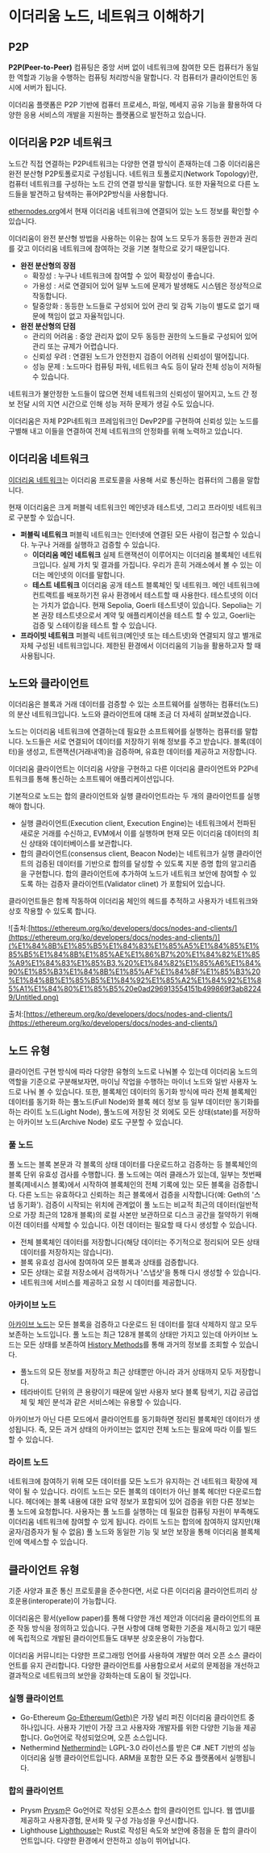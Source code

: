 # 이더리움 노드, 네트워크 이해하기

## P2P

**P2P(Peer-to-Peer)** 컴퓨팅은 중앙 서버 없이 네트워크에 참여한 모든 컴퓨터가 동일한 역할과 기능을 수행하는 컴퓨팅 처리방식을 말합니다. 각 컴퓨터가 클라이언트인 동시에 서버가 됩니다.

이더리움 플랫폼은 P2P 기반에 컴퓨터 프로세스, 파일, 메세지 공유 기능을 활용하여 다양한 응용 서비스의 개발을 지원하는 플랫폼으로 발전하고 있습니다.

## 이더리움 P2P 네트워크

노드간 직접 연결하는 P2P네트워크는 다양한 연결 방식이 존재하는데 그중 이더리움은 완전 분산형 P2P토폴로지로 구성됩니다.  네트워크 토폴로지(Network Topology)란, 컴퓨터 네트워크를 구성하는 노드 간의 연결 방식을 말합니다. 또한 자율적으로 다른 노드들을 발견하고 탐색하는 퓨어P2P방식을 사용합니다.

[ethernodes.org](http://ethernodes.org)에서 현재 이더리움 네트워크에 연결되어 있는 노드 정보를 확인할 수 있습니다.

이더리움이 완전 분산형 방법을 사용하는 이유는 참여 노드 모두가 동등한 권한과 권리를 갖고 이더리움 네트워크에 참여하는 것을 기본 철학으로 갖기 때문입니다.

- **완전 분산형의 장점**
    - 확장성 : 누구나 네트워크에 참여할 수 있어 확장성이 좋습니다.
    - 가용성 : 서로 연결되어 있어 일부 노드에 문제가 발생해도 시스템은 정상적으로 작동합니다.
    - 탈중앙화 : 동등한 노드들로 구성되어 있어 관리 및 감독 기능이 별도로 없기 때문에 책임이 없고 자율적입니다.
- **완전 분산형의 단점**
    - 관리의 어려움 : 중앙 관리자 없이 모두 동등한 권한의 노드들로 구성되어 있어 관리 또는 규제가 어렵습니다.
    - 신뢰성 우려 : 연결된 노드가 안전한지 검증이 어려워 신뢰성이 떨어집니다.
    - 성능 문제 : 노드마다 컴퓨팅 파워, 네트워크 속도 등이 달라 전체 성능이 저하될 수 있습니다.

네트워크가 불안정한 노드들이 많으면 전체 네트워크의 신뢰성이 떨어지고, 노드 간 정보 전달 시의 지연 시간으로 인해 성능 저하 문제가 생길 수도 있습니다. 

이더리움은 자체 P2P네트워크 프레임워크인 DevP2P를 구현하여 신뢰성 있는 노드를 구별해 내고 이들을 연결하여 전체 네트워크의 안정화를 위해 노력하고 있습니다.

## 이더리움 네트워크

[이더리움 네트워크](https://ethereum.org/ko/developers/docs/networks/)는 이더리움 프로토콜을 사용해 서로 통신하는 컴퓨터의 그룹을 말합니다.

현재 이더리움은 크게 퍼블릭 네트워크인 메인넷과 테스트넷, 그리고 프라이빗 네트워크로 구분할 수 있습니다.

- **퍼블릭 네트워크**
퍼블릭 네트워크는 인터넷에 연결된 모든 사람이 접근할 수 있습니다. 누구나 거래를 실행하고 검증할 수 있습니다.
    - **이더리움 메인 네트워크**
    실제 트랜잭션이 이루어지는 이더리움 블록체인 네트워크입니다. 실제 가치 및 결과를 가집니다. 우리가 흔히 거래소에서 볼 수 있는 이더는 메인넷의 이더를 말합니다.
    - **테스트 네트워크**
    이더리움 공개 테스트 블록체인 및 네트워크. 메인 네트워크에 컨트랙트를 배포하기전 유사 환경에서 테스트할 때 사용한다. 테스트넷의 이더는 가치가 없습니다. 현재 Sepolia, Goerli 테스트넷이 있습니다. Sepolia는 기본 권장 테스트넷으로서 계약 및 애플리케이션을 테스트 할 수 있고, Goerli는 검증 및 스테이킹을 테스트 할 수 있습니다.
- **프라이빗 네트워크**
퍼블릭 네트워크(메인넷 또는 테스트넷)와 연결되지 않고 별개로 자체 구성된 네트워크입니다. 제한된 환경에서 이더리움의 기능을 활용하고자 할 때 사용됩니다.

## 노드와 클라이언트

이더리움은 블록과 거래 데이터를 검증할 수 있는 소프트웨어를 실행하는 컴퓨터(노드)의 분산 네트워크입니다.  노드와 클라이언트에 대해 조금 더 자세히 살펴보겠습니다.

노드는 이더리움 네트워크에 연결하는데 필요한 소프트웨어를 실행하는 컴퓨터를 말합니다. 노드들은 서로 연결되어 데이터를 저장하기 위해 정보를 주고 받습니다. 블록(데이터)을 생성고, 트랜잭션(거래내역)을 검증하며, 유효한 데이터를 제공하고 저장합니다.

이더리움 클라이언트는 이더리움 사양을 구현하고 다른 이더리움 클라이언트와 P2P네트워크를 통해 통신하는 소프트웨어 애플리케이션입니다. 

기본적으로 노드는 합의 클라이언트와 실행 클라이언트라는 두 개의 클라이언트를 실행해야 합니다.

- 실행 클라이언트(Execution client, Execution Engine)는 네트워크에서 전파된 새로운 거래를 수신하고, EVM에서 이를 실행하며 현재 모든 이더리움 데이터의 최신 상태와 데이터베이스를 보관합니다.
- 합의 클라이언트(consensus client, Beacon Node)는 네트워크가 실행 클라이언트의 검증된 데이터를 기반으로 합의를 달성할 수 있도록 지분 증명 합의 알고리즘을 구현합니다. 합의 클라이언트에 추가하여 노드가 네트워크 보안에 참여할 수 있도록 하는 검증자 클라이언트(Validator clinet) 가 포함되어 있습니다.

클라이언트들은 함께 작동하여 이더리움 체인의 헤드를 추적하고 사용자가 네트워크와 상호 작용할 수 있도록 합니다. 

![출처:[https://ethereum.org/ko/developers/docs/nodes-and-clients/](https://ethereum.org/ko/developers/docs/nodes-and-clients/)](%E1%84%8B%E1%85%B5%E1%84%83%E1%85%A5%E1%84%85%E1%85%B5%E1%84%8B%E1%85%AE%E1%86%B7%20%E1%84%82%E1%85%A9%E1%84%83%E1%85%B3,%20%E1%84%82%E1%85%A6%E1%84%90%E1%85%B3%E1%84%8B%E1%85%AF%E1%84%8F%E1%85%B3%20%E1%84%8B%E1%85%B5%E1%84%92%E1%85%A2%E1%84%92%E1%85%A1%E1%84%80%E1%85%B5%20e0ad296913554151b499869f3ab82249/Untitled.png)

출처:[https://ethereum.org/ko/developers/docs/nodes-and-clients/](https://ethereum.org/ko/developers/docs/nodes-and-clients/)

## 노드 유형

클라이언트 구현 방식에 따라 다양한 유형의 노드로 나눠볼 수 있는데 이더리움 노드의 역할을 기준으로 구분해보자면, 마이닝 작업을 수행하는 마이너 노드와 일반 사용자 노드로 나눠 볼 수 있습니다. 또한, 블록체인 데이터의 동기화 방식에 따라 전체 블록체인 데이터를 동기화 하는 풀노드(Full Node)와 블록 헤더 정보 등 일부 데이터만 동기화를 하는 라이트 노드(Light Node), 풀노드에 저장된 것 외에도 모든 상태(state)를 저장하는 아카이브 노드(Archive Node) 로도 구분할 수 있습니다.

### 풀 노드

풀 노드는 블록 본문과 각 블록의 상태 데이터를 다운로드하고 검증하는 등 블록체인의 블록 단위 유효성 검사를 수행합니다.  풀 노드에는 여러 클래스가 있는데, 일부는 첫번째 블록(제네시스 블록)에서 시작하여 블록체인의 전체 기록에 있는 모든 블록을 검증합니다. 다른 노드는 유효하다고 신뢰하는 최근 블록에서 검증을 시작합니다(예: Geth의 '스냅 동기화'). 검증이 시작되는 위치에 관계없이 풀 노드는 비교적 최근의 데이터(일반적으로 가장 최근의 128개 블록)의 로컬 사본만 보관하므로 디스크 공간을 절약하기 위해 이전 데이터를 삭제할 수 있습니다. 이전 데이터는 필요할 때 다시 생성할 수 있습니다.

- 전체 블록체인 데이터를 저장합니다(해당 데이터는 주기적으로 정리되어 모든 상태 데이터를 저장하지는 않습니다).
- 블록 유효성 검사에 참여하여 모든 블록과 상태를 검증합니다.
- 모든 상태는 로컬 저장소에서 검색하거나 '스냅샷'을 통해 다시 생성할 수 있습니다.
- 네트워크에 서비스를 제공하고 요청 시 데이터를 제공합니다.

### 아카이브 노드

[아카이브 노드](https://ethereum.org/ko/developers/docs/nodes-and-clients/archive-nodes/)는 모든 블록을 검증하고 다운로드 된 데이터를 절대 삭제하지 않고 모두 보존하는 노드입니다. 풀 노드는 최근 128개 블록의 상태만 가지고 있는데 아카이브 노드는 모든 상태를 보존하여 [History Methods](https://ethereum.org/en/developers/docs/apis/json-rpc/#history_methods)를 통해 과거의 정보를 조회할 수 있습니다.

- 풀노드의 모든 정보를 저장하고 최근 상태뿐만 아니라 과거 상태까지 모두 저장합니다.
- 테라바이트 단위의 큰 용량이기 때문에 일반 사용자 보다 블록 탐색기, 지갑 공급업체 및 체인 분석과 같은 서비스에는 유용할 수 있습니다.

아카이브가 아닌 다른 모드에서 클라이언트를 동기화하면 정리된 블록체인 데이터가 생성됩니다. 즉, 모든 과거 상태의 아카이브는 없지만 전체 노드는 필요에 따라 이를 빌드할 수 있습니다.

### 라이트 노드

네트워크에 참여하기 위해 모든 데이터를 모든 노드가 유지하는 건 네트워크 확장에 제약이 될 수 있습니다. 라이트 노드는 모든 블록의 데이터가 아닌 블록 헤더만 다운로드합니다. 헤더에는 블록 내용에 대한 요약 정보가 포함되어 있어 검증을 위한 다른 정보는 풀 노드에 요청합니다.  사용자는 풀 노드를 실행하는 데 필요한 컴퓨팅 자원이 부족해도 이더리움 네트워크에 참여할 수 있게 됩니다. 라이트 노드는 합의에 참여하지 않지만(채굴자/검증자가 될 수 없음) 풀 노드와 동일한 기능 및 보안 보장을 통해 이더리움 블록체인에 액세스할 수 있습니다.

## 클라이언트 유형

기준 사양과 표준 통신 프로토콜을 준수한다면, 서로 다른 이더리움 클라이언트끼리 상호운용(interoperate)이 가능합니다.

이더리움은 황서(yellow paper)를 통해 다양한 개선 제안과  이더리움 클라이언트의 표준 작동 방식을 정의하고 있습니다. 구현 사항에 대해 명확한 기준을 제시하고 있기 때문에 독립적으로 개발된 클라이언트들도 대부분 상호운용이 가능합다.

이더리움 커뮤니티는 다양한 프로그래밍 언어를 사용하여 개발한 여러 오픈 소스 클라이언트를 유지 관리합니다. 다양한 클라이언트를 사용함으로서 서로의 문제점을 개선하고 결과적으로 네트워크의 보안을 강화하는데 도움이 될 것입니다.  

### 실행 클라이언트

- Go-Ethereum
[Go-Ethereum(Geth)](https://geth.ethereum.org/docs)은 가장 널리 퍼진 이더리움 클라이언트 중 하나입니다. 사용자 기반이 가장 크고 사용자와 개발자를 위한 다양한 기능을 제공합니다. Go언어로 작성되었으며, 오픈 소스입니다.
- Nethermind
[Nethermind](https://docs.nethermind.io/)는 LGPL-3.0 라이선스를 받은 C# .NET 기반의 성능 이더리움 실행 클라이언트입니다. ARM을 포함한 모든 주요 플랫폼에서 실행됩니다.

### 합의 클라이언트

- Prysm
[Prysm](https://docs.prylabs.network/docs/getting-started)은 Go언어로 작성된 오픈소스 합의 클라이언트 입니다. 웹 앱UI를 제공하고 사용자경험, 문서화 및 구성 가능성을 우선시합니다.
- Lighthouse
[Lighthouse](https://lighthouse.sigmaprime.io/client/why-lighthouse)는 Rust로 작성된 속도와 보안에 중점을 둔 합의 클라이언트입니다. 다양한 환경에서 안전하고 성능이 뛰어납니다.
